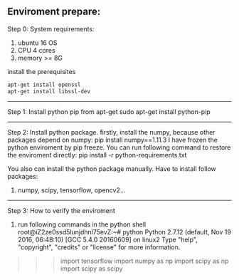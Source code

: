 Enviroment prepare:
---
Step 0: System requirements:
1. ubuntu 16 OS
2. CPU 4 cores
3. memory >= 8G

install the prerequisites
```bash
apt-get install openssl
apt-get install libssl-dev
```

--- 
Step 1: Install python pip from apt-get
sudo apt-get install python-pip

---
Step 2: Install python package.
firstly, install the numpy, because other packages depend on numpy:
pip install numpy==1.11.3
I have frozen the python enviroment by pip freeze. You can run following command to restore the enviroment directly:
pip install -r python-requirements.txt


You also can install the python package manually.
Have to install follow packages:
1. numpy, scipy, tensorflow, opencv2...

---
Step 3: How to verify the enviroment
1. run following commands in the python shell
root@iZ2ze0ssd5lunjdhnl75evZ:~# python
Python 2.7.12 (default, Nov 19 2016, 06:48:10) 
[GCC 5.4.0 20160609] on linux2
Type "help", "copyright", "credits" or "license" for more information.
>>> import tensorflow
>>> import numpy as np
>>> import scipy as np
>>> import scipy as scipy

